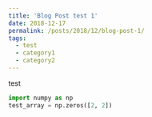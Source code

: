 ```yaml
---
title: 'Blog Post test 1'
date: 2018-12-17
permalink: /posts/2018/12/blog-post-1/
tags:
  - test
  - category1
  - category2
---
```


test

```python
import numpy as np
test_array = np.zeros([2, 2])
```
